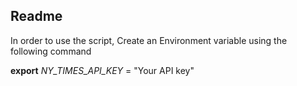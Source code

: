 ## Readme

In order to use the script, Create an Environment variable using the following command

**export** *NY_TIMES_API_KEY* = "Your API key"
